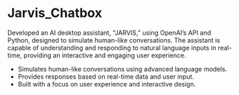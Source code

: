 # Jarvis_Chatbox

Developed an AI desktop assistant, ”JARVIS,” using OpenAI’s API and Python, designed to
simulate human-like conversations. The assistant is capable of understanding and responding to
natural language inputs in real-time, providing an interactive and engaging user experience.
- Simulates human-like conversations using advanced language models.
- Provides responses based on real-time data and user input.
- Built with a focus on user experience and interactive design.
